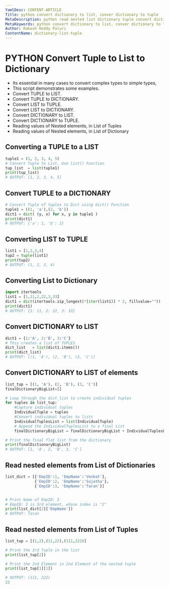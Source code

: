 ```yaml
---
YamlDesc: CONTENT-ARTICLE
Title: python convert dictionary to list, conver dictionary to tuple
MetaDescription: python read nested list dictionary tuple convert dictionary to list to tuple example code, tutorials
MetaKeywords: python convert dictionary to list, conver dictionary to tuple example code, tutorials
Author: Rakesh Reddy Paluri
ContentName: dictionary-list-tuple
---
```


# PYTHON Convert Tuple to List to Dictionary
* Its essential in many cases to convert complex types to simple types,
* This script demonstrates some examples.  
* Convert TUPLE to LIST.
* Convert TUPLE to DICTIONARY.
* Convert LIST to TUPLE.
* Convert LIST to DICTIONARY.
* Convert DICTIONARY to LIST.
* Convert DICTIONARY to TUPLE.
* Reading values of Nested elements, in List of Tuples
* Reading values of Nested elements, in List of Dictionary

## Converting a TUPLE to a LIST

```PYTHON
tuple1 = (1, 2, 3, 4, 5)
# Convert Tuple to List, Use list() Function
tup_list  = list(tuple1)
print(tup_list)  
# OUTPUT: [1, 2, 3, 4, 5]
```


## Convert TUPLE to a DICTIONARY
```PYTHON
# Convert Tuple of tuples to Dict using dict() Function
tuple1 = ((1, 'a'),(2, 'b'))
dict1 = dict( (y, x) for x, y in tuple1 )
print(dict1)
# OUTPUT: {'a': 1, 'b': 2}
```


## Converting LIST to TUPLE
```PYTHON
list1 = [1,2,3,4]
tup2 = tuple(list1)
print(tup2)
# OUTPUT: (1, 2, 3, 4)
```


## Converting List to Dictionary
```PYTHON
import itertools
list1 = [1,11,2,22,3,33]
dict1 = dict(itertools.zip_longest(*[iter(list1)] * 2, fillvalue=""))
print(dict1)
# OUTPUT: {1: 11, 2: 22, 3: 33}
```


## Convert DICTIONARY to LIST
```PYTHON
dict1 = {1:'A', 2:'B', 3:'C'}
# This creates a list of TUPLES
dict_list   = list(dict1.items())
print(dict_list) 
# OUTPUT: [(1, 'A'), (2, 'B'), (3, 'C')]
```


## Convert DICTIONARY to LIST of elements
```PYTHON
list_tup = [(1, 'A'), (2, 'B'), (3, 'C')]
finalDictionaryBigList=[]

# Loop through the dict_list to create individual tuples
for tuples in list_tup: 
    #Capture individual tuples
    IndividualTuple = tuples
    #Convert individual tuples to lists
    IndividualTuplesList = list(IndividualTuple)
    # Append the IndividualTuplesList to a final List
    finalDictionaryBigList = finalDictionaryBigList + IndividualTuplesList

# Print the final flat list from the dictionary
print(finalDictionaryBigList)
# OUTPUT: [1, 'A', 2, 'B', 3, 'C']
```

## Read nested elements from List of Dictionaries
```PYTHON
list_dict = [{'EmpID':1, 'EmpName':'Venkat'},
             {'EmpID':2, 'EmpName':'Sujatha'},
             {'EmpID':3, 'EmpName':'Taran'}]


# Print Name of EmpID: 3
# EmpID: 3 is 3rd element, whose index is "2"
print(list_dict[2]['EmpName'])
# OUTPUT: Taran
```


## Read nested elements from List of Tuples
```PYTHON
list_tup = [(1,2),(11,22),(111,222)]

# Print the 3rd Tuple in the list
print(list_tup[2])

# Print the 2nd Element in 2nd Element of the nested tuple
print(list_tup[1][1])

# OUTPUT: (111, 222)
22
```

